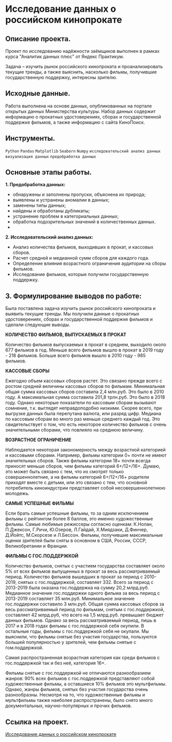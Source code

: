 # Исследование данных о российском кинопрокате

## Описание проекта.

Проект по исследованию надёжности заёмщиков выполнен в рамках курса "Аналитик данных плюс" от Яндекс Практикум.

Задача – изучить рынок российского кинопроката и проанализировать текущие тренды, а также выяснить, насколько фильмы, получившие государственную поддержку, интересны зрителю.

## Исходные данные.

Работа выполнена на основе данных, опубликованных на портале открытых данных Министерства культуры. Набор данных содержит информацию о прокатных удостоверениях, сборах и государственной поддержке фильмов, а также информацию с сайта КиноПоиск.

## Инструменты.

````Python```` ````Pandas```` ````Matplotlib```` ````Seaborn```` ````Numpy```` ````исследовательский анализ данных визуализация данных```` ````предобработка данных````

## Основные этапы работы.

__1. Предобработка данных:__

* обнаружены и заполнены пропуски, объяснена их природа;
* выявлены и устранены аномалии в данных;
* заменены типы данных;
* найдены и обработаны дубликаты;
* устранение проблем в категориальных данных;
* обработка подозрительных значений в количественных данных.
* 
__2. Исследовательский анализ данных:__

* Анализ количества фильмов, выходивших в прокат, и кассовых сборов.
* Расчет средней и медианной сумм сборов для каждого года.
* Определение влияния возрастного ограничения аудитории на сборы фильмов.
* Исследование фильмов, которые получили государственную поддержку.

## 3. Формулирование выводов по работе:

Была поставлена задача изучить рынок российского кинопроката и выявить текущие тренды. Мы получили данные о прокатных удостоверениях, сборах и государственной поддержке фильмов и сделали следующие выводы.

__КОЛИЧЕСТВО ФИЛЬМОВ, ВЫПУСКАЕМЫХ В ПРОКАТ__

Количество фильмов выпускаемых в прокат в среднем, выходило около 677 фильмов в год. Меньше всего фильмов вышло в прокат в 2019 году - 218 фильмов. Больше всего фильмов вышло в 2010 году - 985 фильмов.

__КАССОВЫЕ СБОРЫ__

Ежегодно объем кассовых сборов растет. Это связано прежде всего с ростом средней величины кассовых сборов по фильмам. Минимальная общая сумма кассовых сборов составила 2,4 млн.руб. Это было в 2010 году. А максимальная сумма составила 201,8 трлн.руб. Это было в 2018 году. Однако некоторые показатели по кассовым сборам вызывают сомнение, т.к. выглядят неправдоподобно низкими. Скорее всего, при выгрузке данных была перепутана валюта, или разряд цифр. Медиана по кассовым сборам во много раз меньше среднего каждый год. Это свидетельствует о том, что есть некоторое количество фильмов с очень значительными сборами, что повлияло на среднюю величину.

__ВОЗРАСТНОЕ ОГРАНИЧЕНИЕ__

Наблюдается некоторая закономерность между возрастной категорией и кассовыми сборами. Например, фильмы категории 0+ почти не имеют значительных сборов. Также фильмы категории 18+ почти всегда приносят меньше сборов, чем фильмы категорий 6+/12+/16+. Думаю, это может быть связано с тем, что их смотрят только совершеннолетние, а на фильмы категорий 6+/12+/16+ родители приходят вместе с детьми, или это связано с тем, что основной потребитель киноиндустрии представляет собой несовершеннолетнюю молодежь.

__САМЫЕ УСПЕШНЫЕ ФИЛЬМЫ__

Если брать самые успешные фильмы, то за одним исключением фильмы с рейтингом более 8 баллов, это именно художественные фильмы. Самые любимые режиссеры согласно оценкам: К.Нолан, П.Джексон, Г.Ричи, Ю.Озеров, Л.Гайдай, Х.Миядзаки, Д.Финчер, Д.Йойтс, М.Скорсезе и Л.Бессон. Фильмы, получившие максимальные оценки зрителей были сняты в основном в США, России, СССР, Великобретании и Франции.

__ФИЛЬМЫ С ГОС.ПОДДЕРЖКОЙ__

Количество фильмов, снятых с участием государства составляет около 5% от всех фильмов выпущенных в прокат за весь рассматриваемый период. Количество фильмов вышедших в прокат за период с 2010-2019, снятых с гос.поддержкой, составляет 332. Всего за период с 2013-2019 была оказана гос.поддержка на сумму 20,2 млрд.руб. Медианное значение гос.поддержки одного фильма за весь период с 2013-2019 составляет 35 млн.руб. Минимальное значение гос.поддержки составило 3 млн.руб. Общая сумма кассовых сборов за весь рассматриваемый период по фильмам, снятым с гос.поддержкой, составляет 42 млрд.руб, что всего на 1,5 млрд.руб. превышает бюджет данных фильмов. Однако за весь рассматриваемый период, лишь в 2017 и в 2018 годах фильмы с гос.поддержкой себя окупили. В остальные годы, фильмы с гос.поддержкой себя не окупали. Мы выяснили, что фильмы снятые без участия государства, пользуются большей популярностью у зрителей, чем фильмы снятые с гом.поддержкой.

Самая распространенная возрастная категория как среди фильмов с гос.поддержкой так и без неё, категория 16+.

Фильмы снятые с гос.поддержкой не отличаются разнообразием жанров: 90% всех фильмов с гос.поддержкой представляют собой художественные фильмы, а оставшиеся 10% фильмов это мультфильмы. Однако, жанры фильмов, снятых без участия государства очень разнообразны. Несмотря на то, что художественные фильмы и мультфильмы также наиболее распространены, было снято много документальных, научно-популярных и прочих фильмов.

## Ссылка на проект.

[Исследование данных о российском кинопрокате]()
